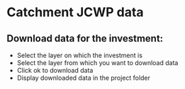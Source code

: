 # Catchment JCWP data
## Download data for the investment:

* Select the layer on which the investment is
* Select the layer from which you want to download data
* Click ok to download data
* Display downloaded data in the project folder